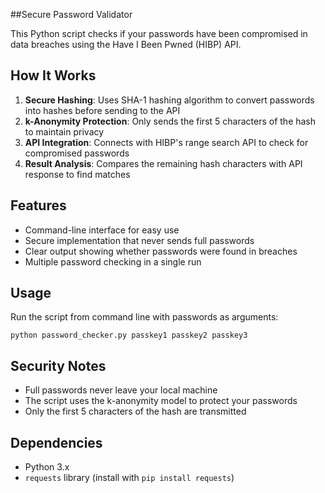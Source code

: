 ##Secure Password Validator

This Python script checks if your passwords have been compromised in data breaches using the Have I Been Pwned (HIBP) API.

## How It Works

1. **Secure Hashing**: Uses SHA-1 hashing algorithm to convert passwords into hashes before sending to the API
2. **k-Anonymity Protection**: Only sends the first 5 characters of the hash to maintain privacy
3. **API Integration**: Connects with HIBP's range search API to check for compromised passwords
4. **Result Analysis**: Compares the remaining hash characters with API response to find matches

## Features

- Command-line interface for easy use
- Secure implementation that never sends full passwords
- Clear output showing whether passwords were found in breaches
- Multiple password checking in a single run

## Usage

Run the script from command line with passwords as arguments:
```
python password_checker.py passkey1 passkey2 passkey3
```

## Security Notes

- Full passwords never leave your local machine
- The script uses the k-anonymity model to protect your passwords
- Only the first 5 characters of the hash are transmitted

## Dependencies

- Python 3.x
- `requests` library (install with `pip install requests`)
